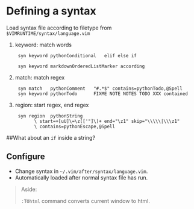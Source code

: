 
Defining a syntax
=================

Load syntax file according to filetype from `$VIMRUNTIME/syntax/language.vim`

1. keyword: match words

        syn keyword pythonConditional	elif else if

        syn keyword markdownOrderedListMarker according

2. match: match regex

        syn match   pythonComment	"#.*$" contains=pythonTodo,@Spell
        syn keyword pythonTodo		FIXME NOTE NOTES TODO XXX contained

3. region: start regex, end regex

        syn region  pythonString
              \ start=+[uU]\=\z(['"]\)+ end="\z1" skip="\\\\\|\\\z1"
              \ contains=pythonEscape,@Spell

##What about an `if` inside a string?

Configure
---------

* Change syntax in `~/.vim/after/syntax/language.vim`.
* Automatically loaded after normal syntax file has run.

>Aside:
>
>`:TOhtml` command converts current window to html.
